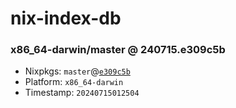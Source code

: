 # nix-index-db
### x86_64-darwin/master @ 240715.e309c5b
- Nixpkgs: `master`@[`e309c5b`](https://github.com/NixOS/nixpkgs/commit/e309c5b40c25615c6e46556994eedd8cafefef69)
- Platform: `x86_64-darwin`
- Timestamp: `20240715012504`
